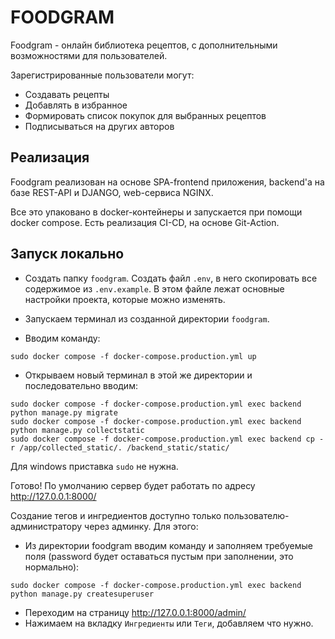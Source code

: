 # FOODGRAM

Foodgram - онлайн библиотека рецептов, с дополнительными возможностями для пользователей.

Зарегистрированные пользователи могут:
* Создавать рецепты
* Добавлять в избранное
* Формировать список покупок для выбранных рецептов
* Подписываться на других авторов


## Реализация
Foodgram реализован на основе SPA-frontend приложения, backend'a на базе REST-API и DJANGO, web-сервиса NGINX.

Все это упаковано в docker-контейнеры и запускается при помощи docker compose. Есть реализация CI-CD, на основе Git-Action.

## Запуск локально
* Создать папку `foodgram`. Создать файл `.env`, в него скопировать все содержимое из `.env.example`.
В этом файле лежат основные настройки проекта, которые можно изменять.

* Запускаем терминал из созданной директории `foodgram`.
* Вводим команду:
```
sudo docker compose -f docker-compose.production.yml up
```
* Открываем новый терминал в этой же директории и последовательно вводим:
```
sudo docker compose -f docker-compose.production.yml exec backend python manage.py migrate
sudo docker compose -f docker-compose.production.yml exec backend python manage.py collectstatic
sudo docker compose -f docker-compose.production.yml exec backend cp -r /app/collected_static/. /backend_static/static/
```
Для windows приставка `sudo` не нужна.

Готово! По умолчанию сервер будет работать по адресу http://127.0.0.1:8000/

Создание тегов и ингредиентов доступно только пользователю-администратору через админку. Для этого:

* Из директории foodgram вводим команду и заполняем требуемые поля
(password будет оставаться пустым при заполнении, это нормально):
```
sudo docker compose -f docker-compose.production.yml exec backend python manage.py createsuperuser
```
* Переходим на страницу http://127.0.0.1:8000/admin/
* Нажимаем на вкладку `Ингредиенты` или `Теги`, добавляем что нужно.
